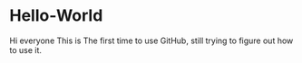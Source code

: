 # Hello-World
Hi everyone
This is The first time to use GitHub, still trying to figure out how to use it. 
